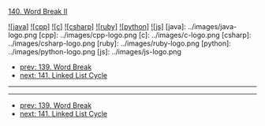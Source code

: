 [140. Word Break II](https://leetcode.com/problems/word-break-ii/)

[![java]](../java/140-word-break-ii.md)
[![cpp]](../cpp/140-word-break-ii.md)
[![c]](../c/140-word-break-ii.md)
[![csharp]](../csharp/140-word-break-ii.md)
[![ruby]](../ruby/140-word-break-ii.md)
[![python]](../python/140-word-break-ii.md)
[![js]](../js/140-word-break-ii.md)
[java]: ../images/java-logo.png
[cpp]: ../images/cpp-logo.png
[c]: ../images/c-logo.png
[csharp]: ../images/csharp-logo.png
[ruby]: ../images/ruby-logo.png
[python]: ../images/python-logo.png
[js]: ../images/js-logo.png

- [prev: 139. Word Break](139-word-break.md)
- [next: 141. Linked List Cycle](141-linked-list-cycle.md)

---



---

- [prev: 139. Word Break](139-word-break.md)
- [next: 141. Linked List Cycle](141-linked-list-cycle.md)

